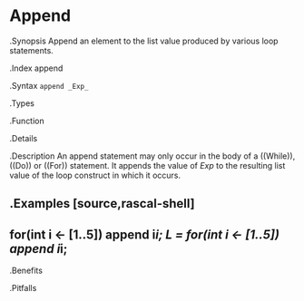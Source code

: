 # Append

.Synopsis
Append an element to the list value produced by various loop statements.

.Index
append

.Syntax
`append _Exp_`

.Types

.Function

.Details

.Description
An append statement may only occur in the body of a ((While)), ((Do)) or ((For)) statement. 
It appends the value of _Exp_ to the resulting list value of the loop construct in which it occurs.

.Examples
[source,rascal-shell]
----
for(int i <- [1..5]) append i*i;
L = for(int i <- [1..5]) append i*i;
----

.Benefits

.Pitfalls

